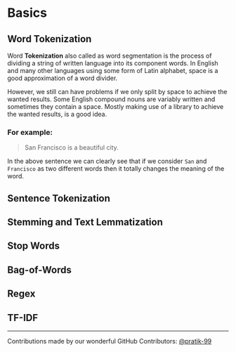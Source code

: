 # Basics

## Word Tokenization

Word **Tokenization** also called as word segmentation is the process of dividing a string of written language into its component words. In English and many other languages using some form of Latin alphabet, space is a good approximation of a word divider.

However, we still can have problems if we only split by space to achieve the wanted results. Some English compound nouns are variably written and sometimes they contain a space. Mostly making use of a library to achieve the wanted results, is a good idea.

### For example:

> San Francisco is a beautiful city. 

In the above sentence we can clearly see that if we consider `San` and `Francisco` as two different words then it totally changes the meaning of the word. 


## Sentence Tokenization







## Stemming and Text Lemmatization







## Stop Words







## Bag-of-Words







## Regex







## TF-IDF







---

Contributions made by our wonderful GitHub Contributors: [@pratik-99](https://github.com/pratik-99)
